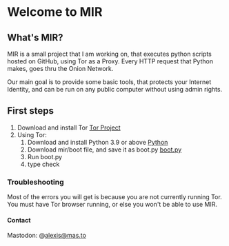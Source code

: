 # Welcome to MIR

## What's MIR?

MIR is a small project that I am working on, that executes python scripts hosted on GitHub, using Tor as a Proxy.
Every HTTP request that Python makes, goes thru the Onion Network.

Our main goal is to provide some basic tools, that protects your Internet Identity, and can be run on any public computer without using admin rights.

## First steps

1. Download and install Tor
   [Tor Project](https://www.torproject.org/download/)
2. Using Tor:
   1. Download and install Python 3.9 or above
      [Python](https://www.python.org/downloads/)
   2. Download mir/boot file, and save it as boot.py
      [boot.py](https://raw.githubusercontent.com/alexis-dom/mir/main/boot)
   3. Run boot.py
   4. type check

### Troubleshooting

Most of the errors you will get is because you are not currently running Tor. 
You must have Tor browser running, or else you won't be able to use MIR.

#### Contact

Mastodon: @alexis@mas.to
